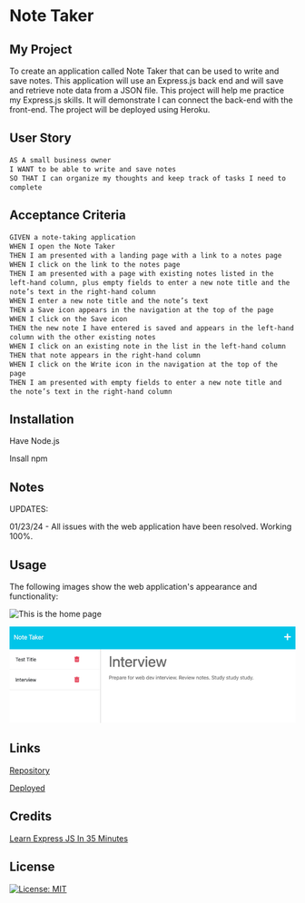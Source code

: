 # Note Taker

## My Project

To create an application called Note Taker that can be used to write and save notes. This application will use an Express.js back end and will save and retrieve note data from a JSON file. This project will help me practice my Express.js skills. It will demonstrate I can connect the back-end with the front-end. The project will be deployed using Heroku. 

## User Story

```
AS A small business owner
I WANT to be able to write and save notes
SO THAT I can organize my thoughts and keep track of tasks I need to complete
```


## Acceptance Criteria

```
GIVEN a note-taking application
WHEN I open the Note Taker
THEN I am presented with a landing page with a link to a notes page
WHEN I click on the link to the notes page
THEN I am presented with a page with existing notes listed in the left-hand column, plus empty fields to enter a new note title and the note’s text in the right-hand column
WHEN I enter a new note title and the note’s text
THEN a Save icon appears in the navigation at the top of the page
WHEN I click on the Save icon
THEN the new note I have entered is saved and appears in the left-hand column with the other existing notes
WHEN I click on an existing note in the list in the left-hand column
THEN that note appears in the right-hand column
WHEN I click on the Write icon in the navigation at the top of the page
THEN I am presented with empty fields to enter a new note title and the note’s text in the right-hand column
```

## Installation

Have Node.js

Insall npm

## Notes

UPDATES: 

01/23/24 - All issues with the web application have been resolved. Working 100%. 

## Usage

The following images show the web application's appearance and functionality:

![This is the home page](./Assets/Home.png)

![This is where you take notes and save them](./Assets/notes.png)

## Links

[Repository](https://github.com/Gera1313/note-taker)

[Deployed](https://evening-peak-83307-f56098080a83.herokuapp.com/) 

## Credits

[Learn Express JS In 35 Minutes](https://youtu.be/SccSCuHhOw0) 

## License

[![License: MIT](https://img.shields.io/badge/License-MIT-yellow.svg)](https://opensource.org/licenses/MIT)